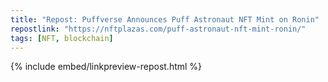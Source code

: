 ```yaml
---
title: "Repost: Puffverse Announces Puff Astronaut NFT Mint on Ronin"
repostlink: "https://nftplazas.com/puff-astronaut-nft-mint-ronin/"
tags: [NFT, blockchain]
---
```


{% include embed/linkpreview-repost.html %}

